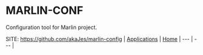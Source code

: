 # MARLIN-CONF

 Configuration tool for Marlin project.

 SITE: https://github.com/akaJes/marlin-config
 | [Applications](https://portable-linux-apps.github.io/apps.html) | [Home](https://portable-linux-apps.github.io)
 | --- | --- |
